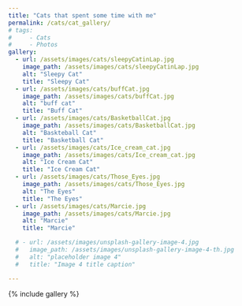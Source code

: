 ```yaml
---
title: "Cats that spent some time with me"
permalink: /cats/cat_gallery/
# tags:
#     - Cats
#     - Photos
gallery:
  - url: /assets/images/cats/sleepyCatinLap.jpg
    image_path: /assets/images/cats/sleepyCatinLap.jpg
    alt: "Sleepy Cat"
    title: "Sleepy Cat"
  - url: /assets/images/cats/buffCat.jpg 
    image_path: /assets/images/cats/buffCat.jpg
    alt: "buff cat"
    title: "Buff Cat"
  - url: /assets/images/cats/BasketballCat.jpg
    image_path: /assets/images/cats/BasketballCat.jpg
    alt: "Baskteball Cat"
    title: "Basketball Cat"
  - url: /assets/images/cats/Ice_cream_cat.jpg
    image_path: /assets/images/cats/Ice_cream_cat.jpg
    alt: "Ice Cream Cat"
    title: "Ice Cream Cat"
  - url: /assets/images/cats/Those_Eyes.jpg
    image_path: /assets/images/cats/Those_Eyes.jpg
    alt: "The Eyes"
    title: "The Eyes"
  - url: /assets/images/cats/Marcie.jpg
    image_path: /assets/images/cats/Marcie.jpg
    alt: "Marcie"
    title: "Marcie"

  # - url: /assets/images/unsplash-gallery-image-4.jpg
  #   image_path: /assets/images/unsplash-gallery-image-4-th.jpg
  #   alt: "placeholder image 4"
  #   title: "Image 4 title caption"

---
```



{% include gallery %}






